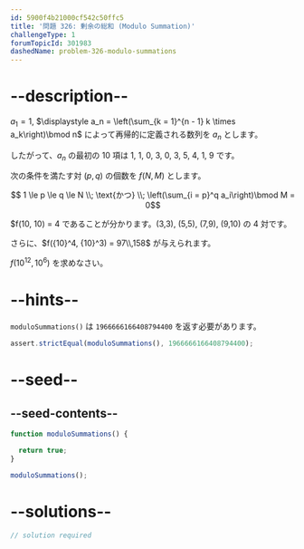 ```yaml
---
id: 5900f4b21000cf542c50ffc5
title: '問題 326: 剰余の総和 (Modulo Summation)'
challengeType: 1
forumTopicId: 301983
dashedName: problem-326-modulo-summations
---
```


# --description--

$a_1 = 1$, $\displaystyle a_n = \left(\sum_{k = 1}^{n - 1} k \times a_k\right)\bmod n$ によって再帰的に定義される数列を $a_n$ とします。

したがって、$a_n$ の最初の 10 項は 1, 1, 0, 3, 0, 3, 5, 4, 1, 9 です。

次の条件を満たす対 $(p, q)$ の個数を $f(N, M)$ とします。

$$ 1 \le p \le q \le N \\; \text{かつ} \\; \left(\sum_{i = p}^q a_i\right)\bmod M = 0$$

$f(10, 10) = 4 であることが分かります。(3,3), (5,5), (7,9), (9,10) の 4 対です。

さらに、$f({10}^4, {10}^3) = 97\\,158$ が与えられます。

$f({10}^{12}, {10}^6)$ を求めなさい。

# --hints--

`moduloSummations()` は `1966666166408794400` を返す必要があります。

```js
assert.strictEqual(moduloSummations(), 1966666166408794400);
```

# --seed--

## --seed-contents--

```js
function moduloSummations() {

  return true;
}

moduloSummations();
```

# --solutions--

```js
// solution required
```

